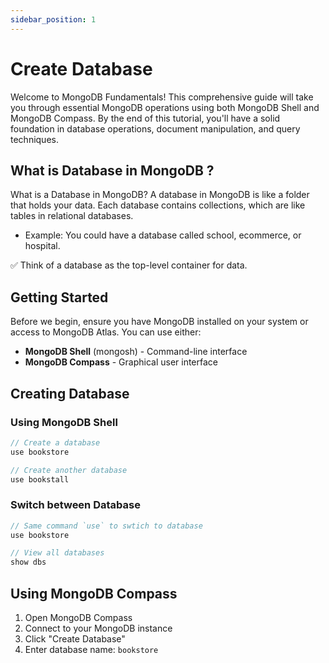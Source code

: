 ```yaml
---
sidebar_position: 1
---
```


# Create Database

Welcome to MongoDB Fundamentals! This comprehensive guide will take you through essential MongoDB operations using both MongoDB Shell and MongoDB Compass. By the end of this tutorial, you'll have a solid foundation in database operations, document manipulation, and query techniques.

## What is Database in MongoDB ?
What is a Database in MongoDB?
A database in MongoDB is like a folder that holds your data.
Each database contains collections, which are like tables in relational databases. 
- Example: You could have a database called school, ecommerce, or hospital.

✅ Think of a database as the top-level container for data.

## Getting Started

Before we begin, ensure you have MongoDB installed on your system or access to MongoDB Atlas. You can use either:
- **MongoDB Shell** (mongosh) - Command-line interface
- **MongoDB Compass** - Graphical user interface

## Creating Database

### Using MongoDB Shell

```javascript
// Create a database
use bookstore

// Create another database
use bookstall
```

### Switch between Database
```javascript
// Same command `use` to swtich to database
use bookstore

// View all databases
show dbs
```

## Using MongoDB Compass

1. Open MongoDB Compass
2. Connect to your MongoDB instance
3. Click "Create Database"
4. Enter database name: `bookstore`
